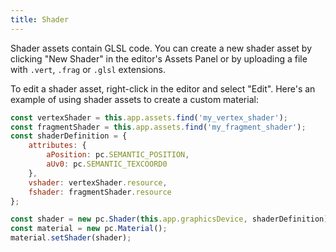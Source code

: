 ```yaml
---
title: Shader
---
```


Shader assets contain GLSL code. You can create a new shader asset by clicking "New Shader" in the editor's Assets Panel or by uploading a file with ```.vert```, ```.frag``` or ```.glsl``` extensions.

To edit a shader asset, right-click in the editor and select "Edit". Here's an example of using shader assets to create a custom material:

```javascript
const vertexShader = this.app.assets.find('my_vertex_shader');
const fragmentShader = this.app.assets.find('my_fragment_shader');
const shaderDefinition = {
    attributes: {
        aPosition: pc.SEMANTIC_POSITION,
        aUv0: pc.SEMANTIC_TEXCOORD0
    },
    vshader: vertexShader.resource,
    fshader: fragmentShader.resource
};

const shader = new pc.Shader(this.app.graphicsDevice, shaderDefinition);
const material = new pc.Material();
material.setShader(shader);
```
